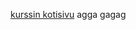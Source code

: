 [kurssin kotisivu](https://github.com/mluukkai/ohtu2015/wiki/Ohjelmistotuotanto-kev%C3%A4t-2015)
agga
gagag
